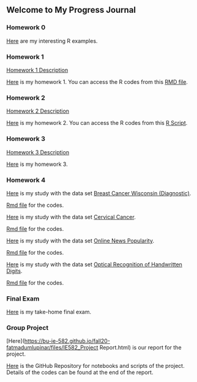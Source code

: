 ## Welcome to My Progress Journal

### Homework 0

[Here](https://bu-ie-582.github.io/fall20-fatmadumlupinar/files/example_homework_0.html) are my interesting R examples.

### Homework 1

[Homework 1 Description](https://bu-ie-582.github.io/fall20-fatmadumlupinar/files/HW1/IE582_Fall20_Homework1.pdf) 

[Here](https://bu-ie-582.github.io/fall20-fatmadumlupinar/files/HW1/IE582_HW1.html) is my homework 1. You can access the R codes from this [RMD file](https://bu-ie-582.github.io/fall20-fatmadumlupinar/files/HW1/IE582_HW1.Rmd).
 
### Homework 2
 
[Homework 2 Description](https://bu-ie-582.github.io/fall20-fatmadumlupinar/files/HW2/IE582_Fall20_Homework2.pdf) 
 
[Here](https://bu-ie-582.github.io/fall20-fatmadumlupinar/files/HW2/IE582_HW2.html) is my homework 2. You can access the R codes from this [R Script](https://bu-ie-582.github.io/fall20-fatmadumlupinar/files/HW2/HW2.R).

### Homework 3

[Homework 3 Description](https://bu-ie-582.github.io/fall20-fatmadumlupinar/files/HW3/IE582_Fall2020_Homework3.pdf) 
 
[Here](https://bu-ie-582.github.io/fall20-fatmadumlupinar/files/HW3/IE582_HW3.html) is my homework 3.

### Homework 4

 
[Here](https://bu-ie-582.github.io/fall20-fatmadumlupinar/files/hw4/BreastC_Report.html) is my study with the data set [Breast Cancer Wisconsin (Diagnostic)](http://archive.ics.uci.edu/ml/datasets/Breast+Cancer+Wisconsin+%28Diagnostic%29).

[Rmd file]((https://bu-ie-582.github.io/fall20-fatmadumlupinar/files/hw4/BreastC_Report.Rmd) ) for the codes.

[Here](https://bu-ie-582.github.io/fall20-fatmadumlupinar/files/hw4/CervicalC_Report.html) is my study with the data set [Cervical Cancer](http://archive.ics.uci.edu/ml/datasets/Cervical+cancer+%28Risk+Factors%29).

[Rmd file]((https://bu-ie-582.github.io/fall20-fatmadumlupinar/files/hw4/CervicalC_Report.Rmd) ) for the codes.

[Here](https://bu-ie-582.github.io/fall20-fatmadumlupinar/files/hw4/HDigits_Report.html) is my study with the data set [Online News Popularity](http://archive.ics.uci.edu/ml/datasets/Online+News+Popularity).

[Rmd file]((https://bu-ie-582.github.io/fall20-fatmadumlupinar/files/hw4/HDigits_Report.Rmd) ) for the codes.

[Here](https://bu-ie-582.github.io/fall20-fatmadumlupinar/files/hw4/ONews.html) is my study with the data set [Optical Recognition of Handwritten Digits](http://archive.ics.uci.edu/ml/datasets/Optical+Recognition+of+Handwritten+Digits).

[Rmd file]((https://bu-ie-582.github.io/fall20-fatmadumlupinar/files/hw4/ONews.Rmd) ) for the codes.

### Final Exam

[Here](https://fatmadumlupinar.github.io/IE582/files/FatmaNurDumlup%C4%B1nar_IE582Final.html) is my take-home final exam. 

### Group Project

[Here](https://bu-ie-582.github.io/fall20-fatmadumlupinar/files/IE582_Project Report.html) is our report for the project. 

[Here](https://github.com/mbahadir/582project_files) is the GitHub Repository for notebooks and scripts of the project. Details of the codes can be found at the end of the report. 




